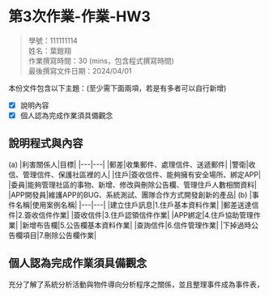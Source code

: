 # 第3次作業-作業-HW3
>
>學號：111111114
><br />
>姓名：葉鎧翔
><br />
>作業撰寫時間：30 (mins，包含程式撰寫時間)
><br />
>最後撰寫文件日期：2024/04/01
>

本份文件包含以下主題：(至少需下面兩項，若是有多者可以自行新增)
- [x] 說明內容
- [x] 個人認為完成作業須具備觀念

## 說明程式與內容
(a)
|利害關係人|目標|
|---|---|
|郵差|收集郵件、處理信件、送遞郵件|
|警衛|收信、管理信件、保護社區裡的人|
|住戶|簽收信件、能夠擁有安全場所、綁定APP|
|委員|能夠管理社區的事物、新增、修改與刪除公告欄、管理住戶人數相關資料|
|APP開發員|維護APP的BUG、系統測試、團隊合作方式開發創新的產品|
(b)
|事件名稱|使用案例名稱|
|---|---|
|建立住戶訊息|1.住戶基本資料作業|
|郵差送達信件|2.簽收信件作業|
|簽收信件|3.住戶認領信件作業|
|APP綁定|4.住戶協助管理作業|
|新增布告欄|5.公告欄基本資料作業|
|查詢信件|6.信件管理作業|
|下掉過時公告欄項目|7.刪除公告欄作業|

## 個人認為完成作業須具備觀念

充分了解了系統分析活動與物件導向分析程序之關係，並且整理事件成為事件表，